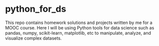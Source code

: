 # python_for_ds
This repo contains homework solutions and projects written by me for a MOOC course. Here I will be using Python tools for data science such as pandas, numpy, scikit-learn, matplotlib, etc to manipulate, analyze, and visualize complex datasets.
